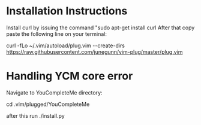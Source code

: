 # Installation Instructions

Install curl by issuing the command "sudo apt-get install curl
After that copy paste the following line on your terminal:

curl -fLo ~/.vim/autoload/plug.vim --create-dirs https://raw.githubusercontent.com/junegunn/vim-plug/master/plug.vim

# Handling YCM core error

Navigate to YouCompleteMe directory:

cd .vim/plugged/YouCompleteMe

after this run ./install.py
